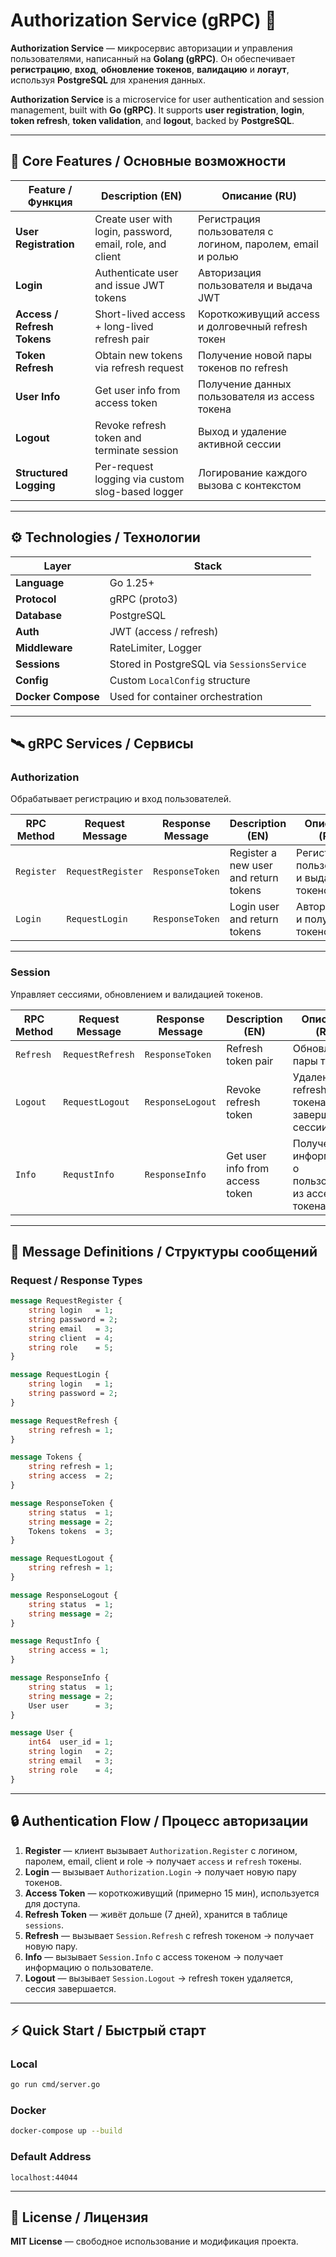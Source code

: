 # Authorization Service (gRPC) 🔐

**Authorization Service** — микросервис авторизации и управления пользователями, написанный на **Golang (gRPC)**.
Он обеспечивает **регистрацию**, **вход**, **обновление токенов**, **валидацию** и **логаут**, используя **PostgreSQL** для хранения данных.

**Authorization Service** is a microservice for user authentication and session management, built with **Go (gRPC)**.
It supports **user registration**, **login**, **token refresh**, **token validation**, and **logout**, backed by **PostgreSQL**.

---

## 🧩 Core Features / Основные возможности

| Feature / Функция           | Description (EN)                                          | Описание (RU)                                              |
| --------------------------- | --------------------------------------------------------- | ---------------------------------------------------------- |
| **User Registration**       | Create user with login, password, email, role, and client | Регистрация пользователя с логином, паролем, email и ролью |
| **Login**                   | Authenticate user and issue JWT tokens                    | Авторизация пользователя и выдача JWT                      |
| **Access / Refresh Tokens** | Short-lived access + long-lived refresh pair              | Короткоживущий access и долговечный refresh токен          |
| **Token Refresh**           | Obtain new tokens via refresh request                     | Получение новой пары токенов по refresh                    |
| **User Info**               | Get user info from access token                           | Получение данных пользователя из access токена             |
| **Logout**                  | Revoke refresh token and terminate session                | Выход и удаление активной сессии                           |
| **Structured Logging**      | Per-request logging via custom slog-based logger          | Логирование каждого вызова с контекстом                    |

---

## ⚙️ Technologies / Технологии

| Layer              | Stack                                      |
| ------------------ | ------------------------------------------ |
| **Language**       | Go 1.25+                                   |
| **Protocol**       | gRPC (proto3)                              |
| **Database**       | PostgreSQL                                 |
| **Auth**           | JWT (access / refresh)                     |
| **Middleware**     | RateLimiter, Logger                        |
| **Sessions**       | Stored in PostgreSQL via `SessionsService` |
| **Config**         | Custom `LocalConfig` structure             |
| **Docker Compose** | Used for container orchestration           |

---

## 🛰️ gRPC Services / Сервисы

### **Authorization**

Обрабатывает регистрацию и вход пользователей.

| RPC Method | Request Message   | Response Message | Description (EN)                      | Описание (RU)                             |
| ---------- | ----------------- | ---------------- | ------------------------------------- | ----------------------------------------- |
| `Register` | `RequestRegister` | `ResponseToken`  | Register a new user and return tokens | Регистрация пользователя и выдача токенов |
| `Login`    | `RequestLogin`    | `ResponseToken`  | Login user and return tokens          | Авторизация и получение токенов           |

---

### **Session**

Управляет сессиями, обновлением и валидацией токенов.

| RPC Method | Request Message  | Response Message | Description (EN)                | Описание (RU)                                        |
| ---------- | ---------------- | ---------------- | ------------------------------- | ---------------------------------------------------- |
| `Refresh`  | `RequestRefresh` | `ResponseToken`  | Refresh token pair              | Обновление пары токенов                              |
| `Logout`   | `RequestLogout`  | `ResponseLogout` | Revoke refresh token            | Удаление refresh токена и завершение сессии          |
| `Info`     | `RequstInfo`     | `ResponseInfo`   | Get user info from access token | Получение информации о пользователе из access токена |

---

## 🧾 Message Definitions / Структуры сообщений

### Request / Response Types

```proto
message RequestRegister {
    string login   = 1;
    string password = 2;
    string email   = 3;
    string client  = 4;
    string role    = 5;
}

message RequestLogin {
    string login   = 1;
    string password = 2;
}

message RequestRefresh {
    string refresh = 1;
}

message Tokens {
    string refresh = 1;
    string access  = 2;
}

message ResponseToken {
    string status  = 1;
    string message = 2;
    Tokens tokens  = 3;
}

message RequestLogout {
    string refresh = 1;
}

message ResponseLogout {
    string status  = 1;
    string message = 2;
}

message RequstInfo {
    string access = 1;
}

message ResponseInfo {
    string status  = 1;
    string message = 2;
    User user      = 3;
}

message User {
    int64  user_id = 1; 
    string login   = 2;
    string email   = 3;
    string role    = 4;
}
```

---

## 🔒 Authentication Flow / Процесс авторизации

1. **Register** — клиент вызывает `Authorization.Register` с логином, паролем, email, client и role → получает `access` и `refresh` токены.
2. **Login** — вызывает `Authorization.Login` → получает новую пару токенов.
3. **Access Token** — короткоживущий (примерно 15 мин), используется для доступа.
4. **Refresh Token** — живёт дольше (7 дней), хранится в таблице `sessions`.
5. **Refresh** — вызывает `Session.Refresh` с refresh токеном → получает новую пару.
6. **Info** — вызывает `Session.Info` с access токеном → получает информацию о пользователе.
7. **Logout** — вызывает `Session.Logout` → refresh токен удаляется, сессия завершается.

---

## ⚡ Quick Start / Быстрый старт

### Local

```bash
go run cmd/server.go
```

### Docker

```bash
docker-compose up --build
```

### Default Address

```
localhost:44044
```

---

## 📄 License / Лицензия

**MIT License** — свободное использование и модификация проекта.
